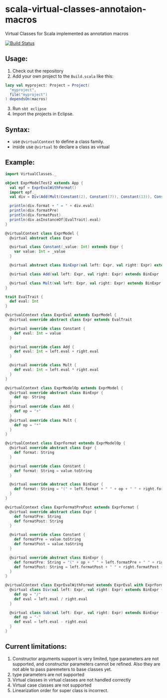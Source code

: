 scala-virtual-classes-annotaion-macros
======================================

Virtual Classes for Scala implemented as annotation macros

[![Build Status](https://travis-ci.org/xmanu/scala-virtual-classes-annotation-macros.png?branch=master)](https://travis-ci.org/xmanu/scala-virtual-classes-annotation-macros)

Usage:
-------
1. Check out the repository
2. Add your own project to the `Build.scala` like this:
```scala
lazy val myproject: Project = Project(
  "myproject",
  file("myproject")
) dependsOn(macros)
````
3. Run `sbt eclipse`
4. Import the projects in Eclipse.

Syntax:
--------
- use `@virtualContext` to define a class family.
- inside use `@virtual` to declare a class as virtual

Example:
--------

```scala
import VirtualClasses._

object ExprModelTest2 extends App {
  val epf = ExprEvalWithFormat()
  import epf._
  val div = Div(Add(Mult(Constant(2), Constant(7)), Constant(13)), Constant(3))

  println(div.format + " = " + div.eval)
  println(div.formatPre)
  println(div.formatPost)
  println(div.asInstanceOf[EvalTrait].eval)
}

@virtualContext class ExprModel {
  @virtual abstract class Expr

  @virtual class Constant(_value: Int) extends Expr {
    var value: Int = _value
  }

  @virtual abstract class BinExpr(val left: Expr, val right: Expr) extends Expr

  @virtual class Add(val left: Expr, val right: Expr) extends BinExpr 

  @virtual class Mult(val left: Expr, val right: Expr) extends BinExpr
}

trait EvalTrait {
  def eval: Int
}

@virtualContext class ExprEval extends ExprModel {
  @virtual override abstract class Expr extends EvalTrait

  @virtual override class Constant {
    def eval: Int = value
  }

  @virtual override class Add {
    def eval: Int = left.eval + right.eval
  }

  @virtual override class Mult {
    def eval: Int = left.eval * right.eval
  }
}

@virtualContext class ExprModelOp extends ExprModel {
  @virtual override abstract class BinExpr {
    def op: String
  }
  @virtual override class Add {
    def op = "+"
  }
  @virtual override class Mult {
    def op = "*"
  }
}

@virtualContext class ExprFormat extends ExprModelOp {
  @virtual override abstract class Expr {
    def format: String
  }

  @virtual override class Constant {
    def format: String = value.toString
  }

  @virtual override abstract class BinExpr {
    def format: String = "(" + left.format + " " + op + " " + right.format + ")"
  }
}

@virtualContext class ExprFormatPrePost extends ExprFormat {
  @virtual override abstract class Expr {
    def formatPre: String
    def formatPost: String
  }

  @virtual override class Constant {
    def formatPre = value.toString
    def formatPost = value.toString
  }

  @virtual override abstract class BinExpr {
    def formatPre: String = "(" + op + " " + left.formatPre + " " + right.formatPre + ")"
    def formatPost: String = left.formatPost + " " + right.formatPost + " " + op
  }
}

@virtualContext class ExprEvalWithFormat extends ExprEval with ExprFormatPrePost {
  @virtual class Div(val left: Expr, val right: Expr) extends BinExpr {
    def op = "/"
    def eval = left.eval / right.eval
  }

  @virtual class Sub(val left: Expr, val right: Expr) extends BinExpr {
    def op = "-"
    def eval = left.eval - right.eval
  }
}
```

Current limitations:
-----
1. Constructor arguments support is very limited, type parameters are not supported, and constructor parameters cannot be refined. Also they are not able to pass paremeters to base classes yet.
2. type parameters are not supported
3. Virtual classes in virtual classes are not handled correctly
4. Virtual case classes are not supported
5. Linearization order for super class is incorrect.
